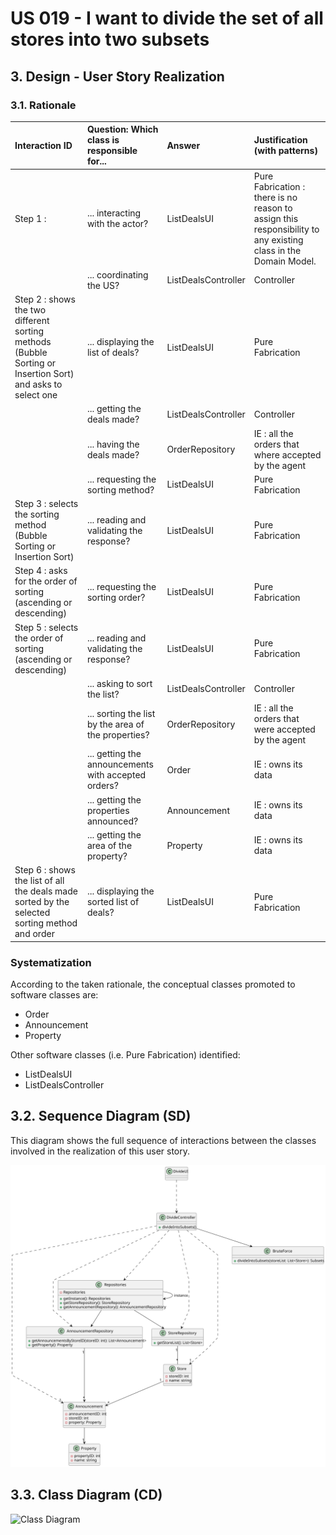 # US 019 - I want to divide the set of all stores into two subsets 

## 3. Design - User Story Realization 

### 3.1. Rationale

| Interaction ID                                                                                             | Question: Which class is responsible for...         | Answer              | Justification (with patterns)                                                                                  |
|:-----------------------------------------------------------------------------------------------------------|:----------------------------------------------------|:--------------------|:---------------------------------------------------------------------------------------------------------------|
| Step 1 :                                                                                                   | 	... interacting with the actor?                    | ListDealsUI         | Pure Fabrication : there is no reason to assign this responsibility to any existing class in the Domain Model. |
| 	                                                                                                          | 	... coordinating the US?                           | ListDealsController | Controller                                                                                                     |
| Step 2 : shows the two different sorting methods (Bubble Sorting or Insertion Sort) and asks to select one | 	... displaying the list of deals?                  | ListDealsUI         | Pure Fabrication                                                                                               |
|                                                                                                            | ... getting the deals made?                         | ListDealsController | Controller                                                                                                     |
|                                                                                                            | ... having the deals made?                          | OrderRepository     | IE : all the orders that where accepted by the agent                                                           |
|                                                                                                            | ... requesting the sorting method?                  | ListDealsUI         | Pure Fabrication                                                                                               |
| Step 3 : selects the sorting method (Bubble Sorting or Insertion Sort) 		                                  | 	... reading and validating the response? 					     | ListDealsUI         | Pure Fabrication                                                                                               |
| Step 4 : asks for the order of sorting (ascending or descending)                                           | ... requesting the sorting order?                   | ListDealsUI         | Pure Fabrication                                                                                               |                                                                                                           |||
| Step 5 : selects the order of sorting (ascending or descending)                                            | ... reading and validating the response?					       | ListDealsUI         | Pure Fabrication                                                                                               |
|                                                                                                            | ... asking to sort the list?                        | ListDealsController | Controller                                                                                                     |
|                                                                                                            | ... sorting the list by the area of the properties? | OrderRepository     | IE : all the orders that were accepted by the agent                                                            |
|                                                                                                            | ... getting the announcements with accepted orders? | Order               | IE : owns its data                                                                                             |
|                                                                                                            | ... getting the properties announced?               | Announcement        | IE : owns its data                                                                                             |
|                                                                                                            | ... getting the area of the property?               | Property            | IE : owns its data                                                                                             |
| Step 6 : shows the list of all the deals made sorted by the selected sorting method and order              | ... displaying the sorted list of deals?            | ListDealsUI         | Pure Fabrication                                                                                               |


### Systematization ##

According to the taken rationale, the conceptual classes promoted to software classes are: 

 * Order
 * Announcement
 * Property

Other software classes (i.e. Pure Fabrication) identified: 

 * ListDealsUI
 * ListDealsController

## 3.2. Sequence Diagram (SD)

This diagram shows the full sequence of interactions between the classes involved in the realization of this user story.

![Sequence Diagram - Full](svg/us019-sequence-diagram.svg)

## 3.3. Class Diagram (CD)

![Class Diagram](svg/us017-class-diagram.svg)